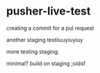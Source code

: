 # pusher-live-test

creating a commit for a pul request




another staging testiiuuyiuyiuy



more testing staging.


minimal?
build on staging
;oidsf
